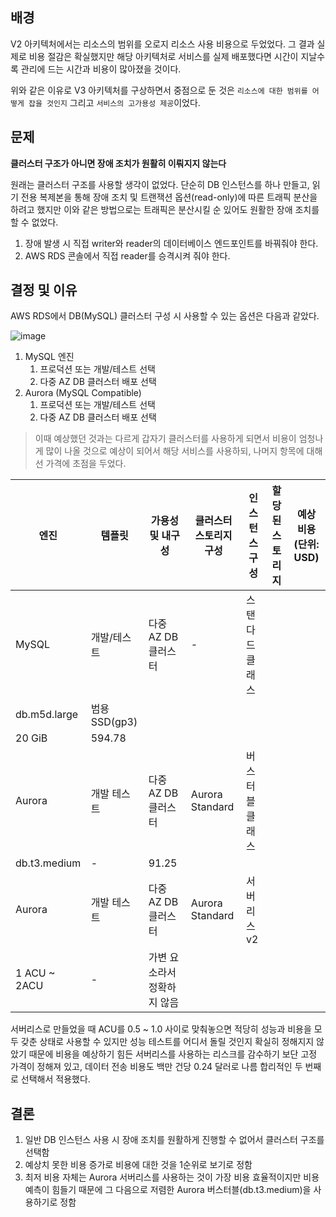 ## 배경


V2 아키텍처에서는 리소스의 범위를 오로지 리소스 사용 비용으로 두었었다. 그 결과 실제로 비용 절감은 확실했지만 해당 아키텍처로 서비스를 실제 배포했다면 시간이 지날수록 관리에 드는 시간과 비용이 많아졌을 것이다.

위와 같은 이유로 V3 아키텍처를 구상하면서 중점으로 둔 것은 `리소스에 대한 범위를 어떻게 잡을 것인지` 그리고 `서비스의 고가용성 제공`이었다.

## 문제


**클러스터 구조가 아니면 장애 조치가 원활히 이뤄지지 않는다**


원래는 클러스터 구조를 사용할 생각이 없었다. 단순히 DB 인스턴스를 하나 만들고, 읽기 전용 복제본을 통해 장애 조치 및 트랜잭션 옵션(read-only)에 따른 트래픽 분산을 하려고 했지만 이와 같은 방법으로는 트래픽은 분산시킬 순 있어도 원활한 장애 조치를 할 수 없었다.

1. 장애 발생 시 직접 writer와 reader의 데이터베이스 엔드포인트를 바꿔줘야 한다.
2. AWS RDS 콘솔에서 직접 reader를 승격시켜 줘야 한다.

## 결정 및 이유


AWS RDS에서 DB(MySQL) 클러스터 구성 시 사용할 수 있는 옵션은 다음과 같았다.

![image](https://github.com/user-attachments/assets/25af5b23-2ee6-4e5e-9ea1-7c2b685ff228)

1. MySQL 엔진
    1. 프로덕션 또는 개발/테스트 선택
    2. 다중 AZ DB 클러스터 배포 선택
2. Aurora (MySQL Compatible)
    1. 프로덕션 또는 개발/테스트 선택
    2. 다중 AZ DB 클러스터 배포 선택

> 이때 예상했던 것과는 다르게 갑자기 클러스터를 사용하게 되면서 비용이 엄청나게 많이 나올 것으로 예상이 되어서 해당 서비스를 사용하되, 나머지 항목에 대해선 가격에 초점을 두었다.
> 

| 엔진 | 템플릿 | 가용성 및 내구성 | 클러스터 스토리지 구성 | 인스턴스 구성 | 할당된 스토리지 | 예상 비용(단위: USD) |
| --- | --- | --- | --- | --- | --- | --- |
| MySQL | 개발/테스트 | 다중 AZ DB 클러스터 | - | 스탠다드 클래스
db.m5d.large | 범용 SSD(gp3)
20 GiB | 594.78 |
| Aurora | 개발 테스트 | 다중 AZ DB 클러스터 | Aurora Standard | 버스터블 클래스
db.t3.medium | - | 91.25 |
| Aurora | 개발 테스트 | 다중 AZ DB 클러스터 | Aurora Standard | 서버리스 v2
1 ACU ~ 2ACU | - | 가변 요소라서 정확하지 않음 |

서버리스로 만들었을 때 ACU를 0.5 ~ 1.0 사이로 맞춰놓으면 적당히 성능과 비용을 모두 갖춘 상태로 사용할 수 있지만 성능 테스트를 어디서 돌릴 것인지 확실히 정해지지 않았기 때문에 비용을 예상하기 힘든 서버리스를 사용하는 리스크를 감수하기 보단 고정 가격이 정해져 있고, 데이터 전송 비용도 백만 건당 0.24 달러로 나름 합리적인 두 번째로 선택해서 적용했다.

## 결론



1. 일반 DB 인스턴스 사용 시 장애 조치를 원활하게 진행할 수 없어서 클러스터 구조를 선택함
2. 예상치 못한 비용 증가로 비용에 대한 것을 1순위로 보기로 정함
3. 최저 비용 자체는 Aurora 서버리스를 사용하는 것이 가장 비용 효율적이지만 비용 예측이 힘들기 때문에 그 다음으로 저렴한 Aurora 버스터블(db.t3.medium)을 사용하기로 정함
